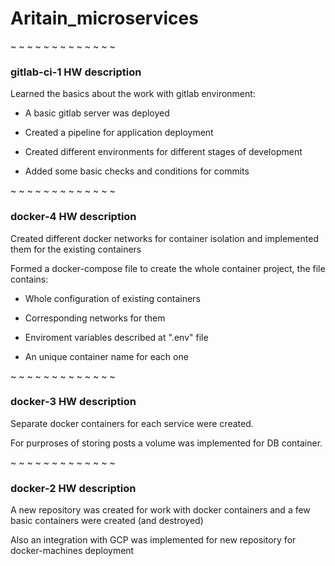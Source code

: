 # Aritain_microservices

~ ~ ~ ~ ~ ~ ~ ~ ~ ~ ~ ~ ~

### gitlab-ci-1 HW description

Learned the basics about the work with gitlab environment:


- A basic gitlab server was deployed

- Created a pipeline for application deployment

- Created different environments for different stages of development

- Added some basic checks and conditions for commits

~ ~ ~ ~ ~ ~ ~ ~ ~ ~ ~ ~ ~

### docker-4 HW description

Created different docker networks for container isolation and implemented them for the existing containers


Formed a docker-compose file to create the whole container project, the file contains:

- Whole configuration of existing containers

- Corresponding networks for them

- Enviroment variables described at ".env" file

- An unique container name for each one


~ ~ ~ ~ ~ ~ ~ ~ ~ ~ ~ ~ ~

### docker-3 HW description

Separate docker containers for each service were created.

For purproses of storing posts a volume was implemented for DB container.


~ ~ ~ ~ ~ ~ ~ ~ ~ ~ ~ ~ ~

### docker-2 HW description

A new repository was created for work with docker containers and a few basic containers were created (and destroyed)

Also an integration with GCP was implemented for new repository for docker-machines deployment
